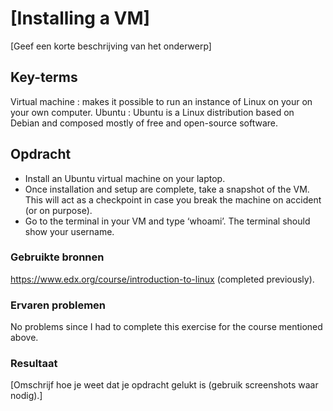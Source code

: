 # [Installing a VM]
[Geef een korte beschrijving van het onderwerp]

## Key-terms
Virtual machine : makes it possible to run an instance of Linux on your on your own computer. 
Ubuntu : Ubuntu is a Linux distribution based on Debian and composed mostly of free and open-source software. 

## Opdracht

- Install an Ubuntu virtual machine on your laptop.
- Once installation and setup are complete, take a snapshot of the VM. This will act as a checkpoint in case you break the machine on accident (or on       purpose).
- Go to the terminal in your VM and type ‘whoami’. The terminal should show your username.

### Gebruikte bronnen
https://www.edx.org/course/introduction-to-linux (completed previously).

### Ervaren problemen
No problems since I had to complete this exercise for the course mentioned above.

### Resultaat
[Omschrijf hoe je weet dat je opdracht gelukt is (gebruik screenshots waar nodig).]
